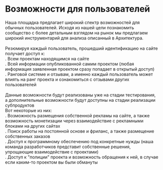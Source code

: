 # Возможности для пользователей

Наша площадка предлагает широкий спектр возможностей для обычных пользователей. Исходя из нашей цели познакомить сообщество с более детальным взглядом на рынок мы предлагаем широкий инструментарий для анализа описанный в Архитектура. \
\
Резюмируя каждый пользователь, прошедший идентификацию на сайте получает доступ к:\
. Всем проектам находящимся на сайте\
. Всей информации опубликованной самим проектом (любая информация заявленная проектом сразу попадает в открытый доступ)\
. Ранговой системе и отзывам, а именно каждый пользователь может влиять на ранг проекта и ознакомиться с отзывами других пользователей\
\
Данные возможности будут реализованы уже на стадии тестирования, а дополнительные возможности будут доступны на стадии реализации субпродуктов\
Вот некоторые из них:\
. Возможность размещения собственной рекламы на сайте, а также возможность монетизации через взаимодействие с рекламными блоками на других сайтах\
. Поиск работы на постоянной основе и фриланс, а также размещение собственных заказов\
. Доступ к программному обеспечению под конкретные нужды (наша команда разработчиков представит собственные решения, упрощающие взаимодействие с проектами)\
. Доступ к "полиции" проекта и возможность обращения к ней, в случае если каким-то проектом вы были обмануты

